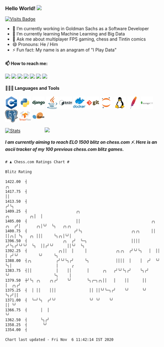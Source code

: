   ### Hello World!  <img src="https://github.com/sciencepal/sciencepal/blob/master/assets/Hi.gif" width="29px">
  [![Visits Badge](https://badges.pufler.dev/visits/sciencepal/sciencepal)](https://badges.pufler.dev/visits/sciencepal/sciencepal)
  
  - 🔭 I’m currently working in Goldman Sachs as a Software Developer
  - 🌱 I’m currently learning Machine Learning and Big Data
  - 💬 Ask me about multiplayer FPS gaming, chess and Tintin comics
  - 😄 Pronouns: He / Him
  - ⚡ Fun fact: My name is an anagram of "I Play Data"
  
  #### 📫 How to reach me:   
  [<img src="https://upload.wikimedia.org/wikipedia/commons/8/83/Steam_icon_logo.svg" width="3.5%"/>](https://steamcommunity.com/id/mongocds/)
  [<img src="https://github.com/sciencepal/sciencepal/blob/master/assets/discord-round.svg" width="3.5%"/>](https://discord.gg/MnUUbHe)
  [<img src="https://img.icons8.com/color/48/000000/twitter.png" width="3.5%"/>](https://twitter.com/sciencepal)
  [<img src="https://img.icons8.com/color/48/000000/linkedin.png" width="3.5%"/>](https://www.linkedin.com/in/adityapal1/)
  [<img src="https://img.icons8.com/fluent/48/000000/facebook-new.png" width="3.5%"/>](https://www.facebook.com/sciencepal/)
  [<img src="https://img.icons8.com/fluent/48/000000/instagram-new.png" width="3.5%"/>](https://www.instagram.com/aditya_sciencepal/)
  <a href="mailto:aditya.pal.science@gmail.com"> <img src="https://img.icons8.com/fluent/48/000000/gmail.png" width="3.5%"/> </a>
  
  #### 👨🏻‍💻 Languages and Tools <br />
  <code><img height="40" src="https://raw.githubusercontent.com/github/explore/80688e429a7d4ef2fca1e82350fe8e3517d3494d/topics/cpp/cpp.png"></code>
  <code><img height="40" src="https://raw.githubusercontent.com/github/explore/80688e429a7d4ef2fca1e82350fe8e3517d3494d/topics/python/python.png"></code>
  <code><img height="40" src="https://raw.githubusercontent.com/github/explore/80688e429a7d4ef2fca1e82350fe8e3517d3494d/topics/django/django.png"></code>
  <code><img height="40" src="https://raw.githubusercontent.com/github/explore/80688e429a7d4ef2fca1e82350fe8e3517d3494d/topics/java/java.png"></code>
  <code><img height="40" src="https://raw.githubusercontent.com/github/explore/80688e429a7d4ef2fca1e82350fe8e3517d3494d/topics/bash/bash.png"></code>
  <code><img height="40" src="https://raw.githubusercontent.com/github/explore/80688e429a7d4ef2fca1e82350fe8e3517d3494d/topics/docker/docker.png"></code>
  <code><img height="40" src="https://raw.githubusercontent.com/github/explore/80688e429a7d4ef2fca1e82350fe8e3517d3494d/topics/git/git.png"></code>
  <code><img height="40" src="https://raw.githubusercontent.com/github/explore/80688e429a7d4ef2fca1e82350fe8e3517d3494d/topics/jupyter-notebook/jupyter-notebook.png"></code>
  <code><img height="40" src="https://raw.githubusercontent.com/github/explore/80688e429a7d4ef2fca1e82350fe8e3517d3494d/topics/linux/linux.png"></code>
  <code><img height="40" src="https://raw.githubusercontent.com/github/explore/80688e429a7d4ef2fca1e82350fe8e3517d3494d/topics/maven/maven.png"></code>
  <code><img height="40" src="https://raw.githubusercontent.com/github/explore/80688e429a7d4ef2fca1e82350fe8e3517d3494d/topics/mongodb/mongodb.png"></code>
  <code><img height="40" src="https://raw.githubusercontent.com/github/explore/80688e429a7d4ef2fca1e82350fe8e3517d3494d/topics/postgresql/postgresql.png"></code>
  <code><img height="40" src="https://raw.githubusercontent.com/github/explore/80688e429a7d4ef2fca1e82350fe8e3517d3494d/topics/tensorflow/tensorflow.png"></code>
  <code><img height="40" src="https://raw.githubusercontent.com/github/explore/80688e429a7d4ef2fca1e82350fe8e3517d3494d/topics/scikit-learn/scikit-learn.png"></code>
  
  [![Stats](https://github-readme-stats.vercel.app/api?username=sciencepal&show_icons=true&theme=radical)](https://github-readme-stats.vercel.app/api?username=sciencepal&show_icons=true&theme=radical)&nbsp; &nbsp; &nbsp; &nbsp; &nbsp; &nbsp; &nbsp; &nbsp; &nbsp; &nbsp; <img src="https://github.com/sciencepal/sciencepal/blob/master/assets/saved.gif" width="195">
  
  ##### I am currently aiming to reach ELO 1500 blitz on chess.com ⚡. Here is an ascii tracker of my 100 previous chess.com blitz games.

  ```
  # ♟︎ Chess.com Ratings Chart #
  
  Blitz Rating

 1422.00  ┤                                                                               ╭╮
 1417.75  ┤                                                                               ││
 1413.50  ┤                                                                              ╭╯╰╮
 1409.25  ┤                      ╭╮                                         ╭╮         ╭╮│  │
 1405.00  ┤                      ││                                ╭╮  ╭╮  ╭╯│       ╭╮│╰╯  ╰╮   ╭╮╭╮
 1400.75  ┤                     ╭╯╰╮                      ╭╮╭╮     ││  ││╭╮│ ╰╮   ╭╮ │││     ╰╮╭╮│╰╯│
 1396.50  ┤                ╭╮  ╭╯  ╰─╮                    ││││    ╭╯╰╮╭╯╰╯╰╯  ╰╮  ││╭╯╰╯      ││╰╯  ╰╮
 1392.25  ┤              ╭╮││  │     │             ╭╮╭╮  ╭╯╰╯╰╮   │  ││        │ ╭╯╰╯         ╰╯     ╰╮
 1388.00  ┤╭╮           ╭╯╰╯╰╮╭╯     ╰╮            ││││  │    │  ╭╯  ╰╯        ╰╮│                    │      ╭
 1383.75  ┤││           │    ││       │      ╭╮   ╭╯╰╯╰╮╭╯    ╰╮╭╯              ╰╯                    ╰╮     │
 1379.50  ┼╯╰╮ ╭╮    ╭╮╭╯    ╰╯       ╰╮╭─╮╭╮││   │    ││      ││                                      │  ╭╮╭╯
 1375.25  ┤  │ ││    │││               ││ ││╰╯╰─╮╭╯    ╰╯      ╰╯                                      ╰╮╭╯││
 1371.00  ┤  ╰─╯╰╮  ╭╯╰╯               ╰╯ ╰╯    ╰╯                                                      ││ ╰╯
 1366.75  ┤      │  │                                                                                   ╰╯
 1362.50  ┤      ╰╮╭╯
 1358.25  ┤       ╰╯
 1354.00  ┤

Chart last updated - Fri Nov  6 11:42:14 IST 2020  
  ```
  
